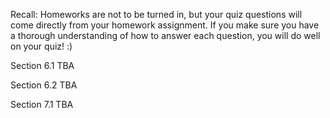 Recall: Homeworks are not to be turned in, but your quiz questions will come directly from your homework assignment. If you make sure you have a thorough understanding of how to answer each question, you will do well on your quiz! :)

Section 6.1 TBA

Section 6.2 TBA

Section 7.1 TBA
